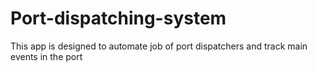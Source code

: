 # Port-dispatching-system
This app is designed to automate job of port dispatchers and track main events in the port

